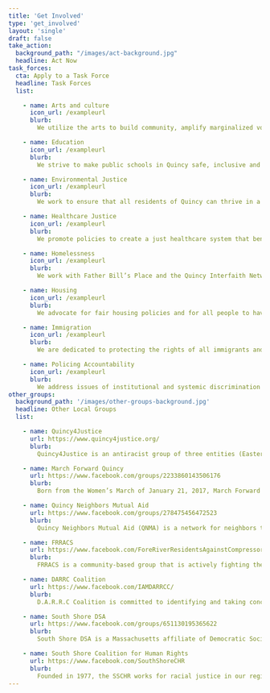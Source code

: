 ```yaml
---
title: 'Get Involved'
type: 'get_involved'
layout: 'single'
draft: false
take_action:
  background_path: "/images/act-background.jpg"
  headline: Act Now
task_forces:
  cta: Apply to a Task Force
  headline: Task Forces
  list:

    - name: Arts and culture
      icon_url: /exampleurl
      blurb:
        We utilize the arts to build community, amplify marginalized voices, and inspire conversations on social change.

    - name: Education
      icon_url: /exampleurl
      blurb:
        We strive to make public schools in Quincy safe, inclusive and just for all students and their families.

    - name: Environmental Justice
      icon_url: /exampleurl
      blurb:
        We work to ensure that all residents of Quincy can thrive in a healthy, sustainable, safe, and just environment.

    - name: Healthcare Justice
      icon_url: /exampleurl
      blurb:
        We promote policies to create a just healthcare system that benefits Quincy’s community, patients, and providers.

    - name: Homelessness
      icon_url: /exampleurl
      blurb:
        We work with Father Bill’s Place and the Quincy Interfaith Network to provide support to homeless folks.

    - name: Housing
      icon_url: /exampleurl
      blurb:
        We advocate for fair housing policies and for all people to have access to high quality, affordable housing in Quincy.

    - name: Immigration
      icon_url: /exampleurl
      blurb:
        We are dedicated to protecting the rights of all immigrants and their families in Quincy and the surrounding area.

    - name: Policing Accountability
      icon_url: /exampleurl
      blurb:
        We address issues of institutional and systemic discrimination within Quincy’s criminal justice system.
other_groups:
  background_path: '/images/other-groups-background.jpg'
  headline: Other Local Groups
  list:

    - name: Quincy4Justice
      url: https://www.quincy4justice.org/
      blurb:
        Quincy4Justice is an antiracist group of three entities (Eastern Nazarene College's Black Student Union, Bethel Church of the Nazarene, and Unified Gospel Ministries Inc) collaborating together to end systemic racism in Quincy (locally), in MA (statewide), and in the USA (nationally).

    - name: March Forward Quincy
      url: https://www.facebook.com/groups/2233860143506176
      blurb:
        Born from the Women’s March of January 21, 2017, March Forward Quincy encourages local engagement and empathy by providing information on political issues, highlighting means of action and engagement, and sponsoring events to connect to and unite our community.

    - name: Quincy Neighbors Mutual Aid
      url: https://www.facebook.com/groups/278475456472523
      blurb:
        Quincy Neighbors Mutual Aid (QNMA) is a network for neighbors to help neighbors by sharing resources and offering or requesting aid.

    - name: FRRACS
      url: https://www.facebook.com/ForeRiverResidentsAgainstCompressorStation
      blurb:
        FRRACS is a community-based group that is actively fighting the proposal to construct a toxic fracked-gas compressor station on the South Shore.

    - name: DARRC Coalition
      url: https://www.facebook.com/IAMDARRCC/
      blurb:
        D.A.R.R.C Coalition is committed to identifying and taking concrete actions to dismantle the systems of racism, inequality, and police brutality as it pertains to nonproliferation education, training, policy-making, and defunding the police.

    - name: South Shore DSA
      url: https://www.facebook.com/groups/651130195365622
      blurb:
        South Shore DSA is a Massachusetts affiliate of Democratic Socialists of America, which is building a movement for greater economic and social democracy in order to create a more just and humane society.

    - name: South Shore Coalition for Human Rights
      url: https://www.facebook.com/SouthShoreCHR
      blurb:
        Founded in 1977, the SSCHR works for racial justice in our region, state, nation and planet in housing, jobs, health care, culture and the environment.
---
```

